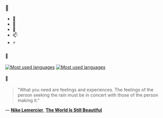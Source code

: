 ### 👋

- 🔭
- 🌱
- 💬
- 📫
- ⚡

#### 🧏

[![Most used languages](https://github-readme-stats-aynah.vercel.app/api/top-langs/?username=aynh&theme=solarized-dark&langs_count=6&layout=compact&hide_title=true)](https://github.com/anuraghazra/github-readme-stats#gh-dark-mode-only)
[![Most used languages](https://github-readme-stats-aynah.vercel.app/api/top-langs/?username=aynh&theme=solarized-light&langs_count=6&layout=compact&hide_title=true)](https://github.com/anuraghazra/github-readme-stats#gh-light-mode-only)

#### 💬

> "What you need are feelings and experiences. The feelings of the person seeking the rain must be in concert with those of the person making it."

&mdash; [**Nike Lemercier**](https://myanimelist.net/character.php?q=Nike%20Lemercier&cat=character), [**The World Is Still Beautiful**](https://myanimelist.net/search/all?q=The%20World%20Is%20Still%20Beautiful&cat=all)
